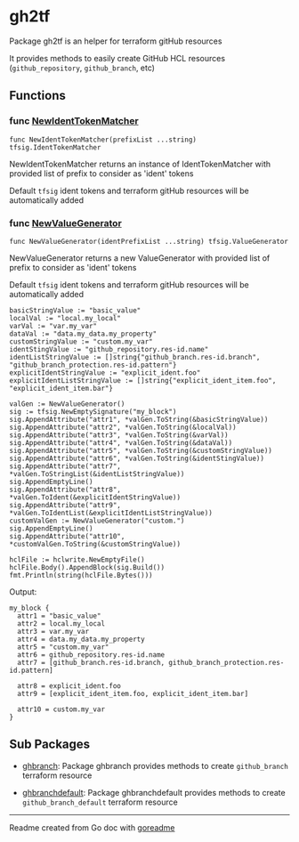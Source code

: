# gh2tf

Package gh2tf is an helper for terraform gitHub resources

It provides methods to easily create GitHub HCL resources (`github_repository`, `github_branch`, etc)

## Functions

### func [NewIdentTokenMatcher](/token_ident_matcher.go#L57)

`func NewIdentTokenMatcher(prefixList ...string) tfsig.IdentTokenMatcher`

NewIdentTokenMatcher returns an instance of IdentTokenMatcher with provided list of prefix to consider as 'ident' tokens

Default `tfsig` ident tokens and terraform gitHub resources will be automatically added

### func [NewValueGenerator](/value_generator.go#L8)

`func NewValueGenerator(identPrefixList ...string) tfsig.ValueGenerator`

NewValueGenerator returns a new ValueGenerator with provided list of prefix to consider as 'ident' tokens

Default `tfsig` ident tokens and terraform gitHub resources will be automatically added

```golang
basicStringValue := "basic_value"
localVal := "local.my_local"
varVal := "var.my_var"
dataVal := "data.my_data.my_property"
customStringValue := "custom.my_var"
identStingValue := "github_repository.res-id.name"
identListStringValue := []string{"github_branch.res-id.branch", "github_branch_protection.res-id.pattern"}
explicitIdentStringValue := "explicit_ident.foo"
explicitIdentListStringValue := []string{"explicit_ident_item.foo", "explicit_ident_item.bar"}

valGen := NewValueGenerator()
sig := tfsig.NewEmptySignature("my_block")
sig.AppendAttribute("attr1", *valGen.ToString(&basicStringValue))
sig.AppendAttribute("attr2", *valGen.ToString(&localVal))
sig.AppendAttribute("attr3", *valGen.ToString(&varVal))
sig.AppendAttribute("attr4", *valGen.ToString(&dataVal))
sig.AppendAttribute("attr5", *valGen.ToString(&customStringValue))
sig.AppendAttribute("attr6", *valGen.ToString(&identStingValue))
sig.AppendAttribute("attr7", *valGen.ToStringList(&identListStringValue))
sig.AppendEmptyLine()
sig.AppendAttribute("attr8", *valGen.ToIdent(&explicitIdentStringValue))
sig.AppendAttribute("attr9", *valGen.ToIdentList(&explicitIdentListStringValue))
customValGen := NewValueGenerator("custom.")
sig.AppendEmptyLine()
sig.AppendAttribute("attr10", *customValGen.ToString(&customStringValue))

hclFile := hclwrite.NewEmptyFile()
hclFile.Body().AppendBlock(sig.Build())
fmt.Println(string(hclFile.Bytes()))
```

 Output:

```
my_block {
  attr1 = "basic_value"
  attr2 = local.my_local
  attr3 = var.my_var
  attr4 = data.my_data.my_property
  attr5 = "custom.my_var"
  attr6 = github_repository.res-id.name
  attr7 = [github_branch.res-id.branch, github_branch_protection.res-id.pattern]

  attr8 = explicit_ident.foo
  attr9 = [explicit_ident_item.foo, explicit_ident_item.bar]

  attr10 = custom.my_var
}
```

## Sub Packages

* [ghbranch](./ghbranch): Package ghbranch provides methods to create `github_branch` terraform resource

* [ghbranchdefault](./ghbranchdefault): Package ghbranchdefault provides methods to create `github_branch_default` terraform resource

---
Readme created from Go doc with [goreadme](https://github.com/posener/goreadme)
